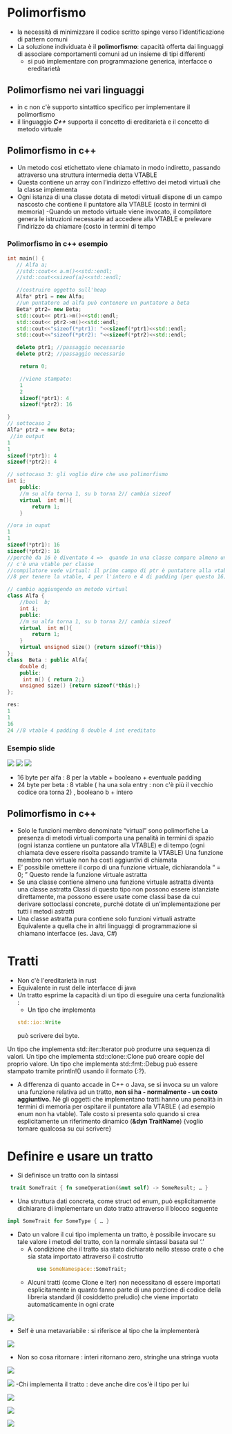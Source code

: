 # Polimorfismo
- la necessità di minimizzare il codice scritto spinge verso l’identificazione di pattern comuni
- La soluzione individuata è il **polimorfismo**: capacità offerta dai linguaggi di associare comportamenti comuni ad un insieme di tipi differenti 
   - si può implementare con programmazione generica, interfacce o ereditarietà
## Polimorfismo nei vari linguaggi
- in c non c'è supporto sintattico specifico per implementare il polimorfismo
- il linguaggio ***C++*** supporta il concetto di ereditarietà e il concetto di metodo virtuale

## Polimorfismo in c++ 
- Un metodo così etichettato viene chiamato in modo indiretto, passando attraverso una struttura intermedia detta VTABLE
- Questa contiene un array con l’indirizzo effettivo dei metodi virtuali che la classe implementa
- Ogni istanza di una classe dotata di metodi virtuali dispone di un campo nascosto che contiene il puntatore alla VTABLE (costo in termini di memoria)
-Quando un metodo virtuale viene invocato, il compilatore genera le istruzioni necessarie ad accedere alla VTABLE e prelevare l’indirizzo da chiamare (costo in termini di tempo
### Polimorfismo in c++ esempio

```C++
int main() {
   // Alfa a;
   //std::cout<< a.m()<<std::endl;
   //std::cout<<sizeof(a)<<std::endl;

   //costruire oggetto sull'heap
   Alfa* ptr1 = new Alfa; 
   //un puntatore ad alfa può contenere un puntatore a beta
   Beta* ptr2= new Beta;
   std::cout<< ptr1->m()<<std::endl;
   std::cout<< ptr2->m()<<std::endl;
   std::cout<<"sizeof(*ptr1): "<<sizeof(*ptr1)<<std::endl;
   std::cout<<"sizeof(*ptr2): "<<sizeof(*ptr2)<<std::endl;

   delete ptr1; //passaggio necessario
   delete ptr2; //passaggio necessario

    return 0;

    //viene stampato:
    1
    2
    sizeof(*ptr1): 4
    sizeof(*ptr2): 16

}
// sottocaso 2
Alfa* ptr2 = new Beta;
 //in output 
1
1
sizeof(*ptr1): 4
sizeof(*ptr2): 4

// sottocaso 3: gli voglio dire che uso polimorfismo
int i;
    public:
    //m su alfa torna 1, su b torna 2// cambia sizeof
    virtual  int m(){
        return 1;
    }

//ora in ouput
1
1
sizeof(*ptr1): 16
sizeof(*ptr2): 16
//perchè da 16 è diventato 4 =>  quando in una classe compare almeno un metodo marcato virtual: gli oggetti instanza della classe acquisiscono un campo in più : vtable: tabella dei metodi virtuali: servono a risolvere gli indirizzi dei metodi
// c'è una vtable per classe
//compilatore vede virtual: il primo campo di ptr è puntatore alla vtable(): si prende l'indirizzo del metodo
//8 per tenere la vtable, 4 per l'intero e 4 di padding (per questo 16)

// cambio aggiungendo un metodo virtual
class Alfa {
    //bool  b;
    int i;
    public:
    //m su alfa torna 1, su b torna 2// cambia sizeof
    virtual  int m(){
        return 1;
    }
    virtual unsigned size() {return sizeof(*this)}
};
class  Beta : public Alfa{
    double d;
    public:
     int m() { return 2;}
    unsigned size() {return sizeof(*this);}
};

res:
1
1
16
24 //8 vtable 4 padding 8 double 4 int ereditato 

```

### Esempio slide

![](a.png)
![](b.png)
![](c.png)

- 16 byte per alfa : 8 per la vtable  + booleano + eventuale padding
- 24 byte per beta : 8 vtable ( ha una sola entry : non c'è più il vecchio codice ora torna 2) , booleano b + intero

## Polimorfismo in c++

- Solo le funzioni membro denominate “virtual” sono polimorfiche
La presenza di metodi virtuali comporta una penalità in termini di spazio (ogni istanza contiene un puntatore alla VTABLE) e di tempo (ogni chiamata deve essere risolta passando tramite la VTABLE)
Una funzione membro non virtuale non ha costi aggiuntivi di chiamata
- E’ possibile omettere il corpo di una funzione virtuale, dichiarandola  “ = 0; ”
Questo rende la funzione virtuale astratta
- Se una classe contiene almeno una funzione virtuale astratta diventa una classe astratta
Classi di questo tipo non possono essere istanziate direttamente, ma possono essere usate come classi base da cui derivare sottoclassi concrete, purché dotate di un’implementazione per tutti i metodi astratti
- Una classe astratta pura contiene solo funzioni virtuali astratte
Equivalente a quella che in altri linguaggi di programmazione si chiamano interfacce (es. Java, C#)


# Tratti
- Non c'è l'ereditarietà in rust
- Equivalente in rust delle interfacce di java 
- Un tratto esprime la capacità di un tipo di eseguire una certa funzionalità : 
   - Un tipo che implementa 
    ```rust 
   std::io::Write 
   ``` 
   può scrivere dei byte. 

Un tipo che implementa std::iter::Iterator può produrre una sequenza di valori. Un tipo che implementa std::clone::Clone può creare copie del proprio valore. Un tipo che implementa std::fmt::Debug può essere stampato tramite println!() usando il formato {:?}. 
- A differenza di quanto accade in C++ o Java, se si invoca su un valore una funzione relativa ad un tratto, **non si ha - normalmente - un costo aggiuntivo.**  Né gli oggetti che implementano tratti hanno una penalità in termini di memoria per ospitare il puntatore alla VTABLE ( ad esempio enum non ha vtable). Tale costo si presenta solo quando si crea esplicitamente un riferimento dinamico (**&dyn TraitName**) {voglio tornare qualcosa su cui scrivere}

# Definire e usare un tratto
- Si definisce un tratto con la sintassi
```rust
 trait SomeTrait { fn someOperation(&mut self) -> SomeResult; … }
```
- Una struttura dati concreta, come struct od enum, può esplicitamente dichiarare di implementare un dato tratto attraverso il blocco seguente
 ```rust
impl SomeTrait for SomeType { … } 
```
- Dato un valore il cui tipo implementa un tratto, è possibile invocare su tale valore i metodi del tratto, con la normale sintassi basata sul ‘.’
   - A condizione che il tratto sia stato dichiarato nello stesso crate o che sia stata importato attraverso il costrutto 
      ```rust
         use SomeNamespace::SomeTrait;
      ```
   - Alcuni tratti (come Clone e Iter) non necessitano di essere importati esplicitamente in quanto fanno parte di una porzione di codice della libreria standard (il cosiddetto preludio) che viene importato automaticamente in ogni crate

![](d.png)
- Self è una metavariabile : si riferisce al tipo che la implementerà

![](e.png)
- Non so cosa ritornare : interi ritornano zero, stringhe una stringa vuota
  
![](f.png)

![](g.png)
-Chi implementa il tratto : deve anche dire cos'è il tipo per lui

![](h.png)

![](i.png)

![](k.png)